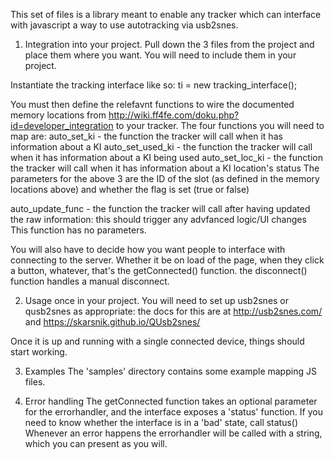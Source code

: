 This set of files is a library meant to enable any tracker which can interface with javascript a way to use autotracking via usb2snes.

1) Integration into your project.
Pull down the 3 files from the project and place them where you want. You will need to include them in your project.

Instantiate the tracking interface like so: ti = new tracking_interface();

You must then define the relefavnt functions to wire the documented memory locations from http://wiki.ff4fe.com/doku.php?id=developer_integration to your tracker. The four functions you will need to map are:
auto_set_ki - the function the tracker will call when it has information about a KI
auto_set_used_ki - the function the tracker will call when it has information about a KI being used
auto_set_loc_ki - the function the tracker will call when it has information about a KI location's status
The parameters for the above 3 are the ID of the slot (as defined in the memory locations above) and whether the flag is set (true or false)

auto_update_func - the function the tracker will call after having updated the raw information: this should trigger any advfanced logic/UI changes
This function has no parameters.

You will also have to decide how you want people to interface with connecting to the server. Whether it be on load of the page, when they click a button, whatever, that's the getConnected() function. the disconnect() function handles a manual disconnect.

2) Usage once in your project.
You will need to set up usb2snes or qusb2snes as appropriate: the docs for this are at http://usb2snes.com/ and https://skarsnik.github.io/QUsb2snes/

Once it is up and running with a single connected device, things should start working.

3) Examples
The 'samples' directory contains some example mapping JS files.

4) Error handling
The getConnected function takes an optional parameter for the errorhandler, and the interface exposes a 'status' function.
If you need to know whether the interface is in a 'bad' state, call status()
Whenever an error happens the errorhandler will be called with a string, which you can present as you will.
